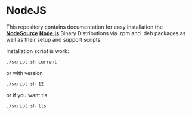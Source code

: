 # NodeJS

This repository contains documentation for easy installation the **[NodeSource](https://nodesource.com)** **[Node.js](http://nodejs.org)** Binary Distributions via .rpm and .deb packages as well as their setup and support scripts.

Installation script is work:

    ./script.sh current

or with version

    ./script.sh 12
    
or if you want tls
    
    ./script.sh tls
